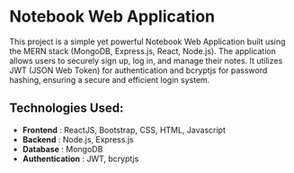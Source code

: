 # Notebook Web Application

This project is a simple yet powerful Notebook Web Application built using the MERN stack (MongoDB, Express.js, React, Node.js). The application allows users to securely sign up, log in, and manage their notes. It utilizes JWT (JSON Web Token) for authentication and bcryptjs for password hashing, ensuring a secure and efficient login system.

## Technologies Used:
- **Frontend** :  ReactJS, Bootstrap, CSS, HTML, Javascript
- **Backend**  :  Node.js, Express.js
- **Database**  :  MongoDB
- **Authentication**  :  JWT, bcryptjs
